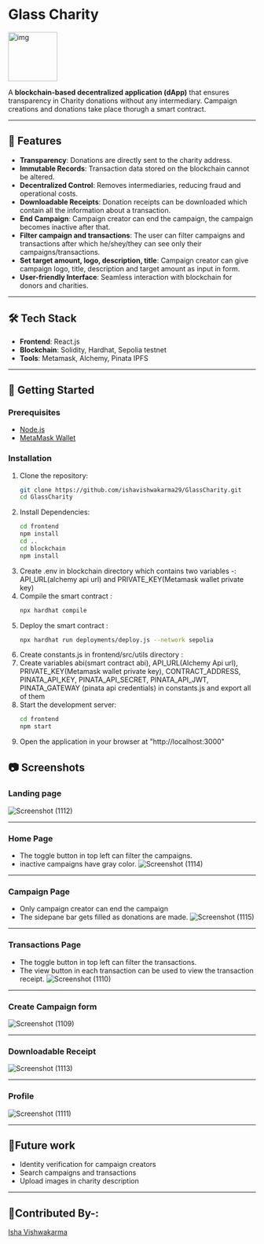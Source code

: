 # Glass Charity
<img src="https://github.com/user-attachments/assets/6e0ec517-7162-4a0c-ba41-97fc2c24f8fd" width="100" height="100" alt="img">

A **blockchain-based decentralized application (dApp)** that ensures transparency in Charity donations without any intermediary. Campaign creations and donations take place thorugh a smart contract.
***
## 🌟 Features

- **Transparency**: Donations are directly sent to the charity address.
- **Immutable Records**: Transaction data stored on the blockchain cannot be altered.
- **Decentralized Control**: Removes intermediaries, reducing fraud and operational costs.
- **Downloadable Receipts**: Donation receipts can be downloaded which contain all the information about a transaction.
- **End Campaign**: Campaign creator can end the campaign, the campaign becomes inactive after that.
- **Filter campaign and transactions**: The user can filter campaigns and transactions after which he/shey/they can see only their campaigns/transactions.
- **Set target amount, logo, description, title**: Campaign creator can give campaign logo, title, description and target amount as input in form.
- **User-friendly Interface**: Seamless interaction with blockchain for donors and charities.
****
## 🛠 Tech Stack

- **Frontend**: React.js
- **Blockchain**: Solidity, Hardhat, Sepolia testnet 
- **Tools**: Metamask, Alchemy, Pinata IPFS

****
## 🚀 Getting Started

### Prerequisites

- [Node.js](https://nodejs.org/)
- [MetaMask Wallet](https://metamask.io/)

### Installation

1. Clone the repository:
   ```bash
   git clone https://github.com/ishavishwakarma29/GlassCharity.git
   cd GlassCharity
2. Install Dependencies:
    ```bash
   cd frontend
   npm install
   cd ..
   cd blockchain
   npm install
3. Create .env in blockchain directory which contains two variables -: API_URL(alchemy api url) and PRIVATE_KEY(Metamask wallet private key)
4. Compile the smart contract :
     ```bash
   npx hardhat compile
5. Deploy the smart contract :
   ```bash
   npx hardhat run deployments/deploy.js --network sepolia
6. Create constants.js in frontend/src/utils directory :
7. Create variables abi(smart contract abi), API_URL(Alchemy Api url), PRIVATE_KEY(Metamask wallet private key), CONTRACT_ADDRESS, PINATA_API_KEY, PINATA_API_SECRET, PINATA_API_JWT, PINATA_GATEWAY (pinata api credentials) in constants.js and export all of them
8. Start the development server:
   ```bash
   cd frontend
   npm start
9. Open the application in your browser at "http://localhost:3000"

## 📷 Screenshots
### Landing page
![Screenshot (1112)](https://github.com/user-attachments/assets/b18a1087-4ccd-4b0b-a4a5-ed7ecc30847b)
***
### Home Page
- The toggle button in top left can filter the campaigns.
- inactive campaigns have gray color.
![Screenshot (1114)](https://github.com/user-attachments/assets/2f538aa7-9f7c-4dda-816a-036bbfd41c4a)
***
### Campaign Page
- Only campaign creator can end the campaign
- The sidepane bar gets filled as donations are made.
![Screenshot (1115)](https://github.com/user-attachments/assets/49a84b64-79d4-4dc2-92a3-45237ca7f511)
***
### Transactions Page
- The toggle button in top left can filter the transactions.
- The view button in each transaction can be used to view the transaction receipt.
![Screenshot (1110)](https://github.com/user-attachments/assets/77aaec8c-8d2b-45fe-ba03-a9fd4fcc0fdd)
***
### Create Campaign form
![Screenshot (1109)](https://github.com/user-attachments/assets/0e46e0f8-af51-4b2c-82fe-bf225966f124)
***
### Downloadable Receipt
![Screenshot (1113)](https://github.com/user-attachments/assets/446d8346-4586-47be-ac40-d28efce87b9b)
***
### Profile
![Screenshot (1111)](https://github.com/user-attachments/assets/c7d210ad-c16a-4d4b-8974-21d6e078e5e8)
***

## 🔮Future work
- Identity verification for campaign creators
- Search campaigns and transactions
- Upload images in charity description
***

## 👧Contributed By-:
[Isha Vishwakarma](https://github.com/ishavishwakarma29)










